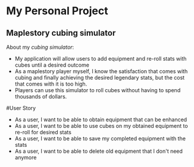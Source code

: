 # My Personal Project

## Maplestory cubing simulator

About my *cubing simulator*:
- My application will allow users to add equipment and re-roll stats with cubes until a desired outcome
- As a maplestory player myself, I know the satisfaction that comes with cubing and finally achieving the desired legendary stats, but the cost that comes with it is too high. 
- Players can use this simulator to roll cubes without having to spend thousands of dollars.

#User Story

- As a user, I want to be able to obtain equipment that can be enhanced
- As a user, I want to be able to use cubes on my obtained equipment to re-roll for desired stats
- As a user, I want to be able to save my completed equipment with the stats
- As a user, I want to be able to delete old equipment that I don't need anymore
